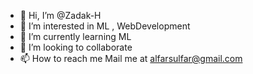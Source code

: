 - 👋 Hi, I’m @Zadak-H
- 👀 I’m interested in ML , WebDevelopment
- 🌱 I’m currently learning ML
- 💞️ I’m looking to collaborate 
- 📫 How to reach me Mail me at alfarsulfar@gmail.com

<!---
Zadak-H/Zadak-H is a ✨ special ✨ repository because its `README.md` (this file) appears on your GitHub profile.
You can click the Preview link to take a look at your changes.
--->
